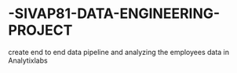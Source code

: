 # -SIVAP81-DATA-ENGINEERING-PROJECT
create end to end data pipeline and analyzing the employees data in Analytixlabs 
